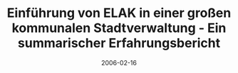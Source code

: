 ---
abstract: ''
authors:
- Ingrid Götzl
- Peter Leitner
- Thomas Grechenig
- Gerald Fischer
date: '2006-02-16'
featured: false
links:
- name: Publik
  url: https://publik.tuwien.ac.at/showentry.php?ID=140753&lang=2
publication: 'Talk: IRIS . e-Staat und e-Wirtschaft aus rechtlicher Sicht, Vienna,
  Austria; 02-16-2006 - 02-18-2006; in: "IRIS 2006. e-Staat und e-Wirtschaft aus rechtlicher
  Sicht", Richard Boorberg Verlag, (2006), ISBN: 3-415-03767-3; 60 - 65'
publication_types:
- '1'
publishDate: '2006-02-16'
title: Einführung von ELAK in einer großen kommunalen Stadtverwaltung - Ein summarischer
  Erfahrungsbericht
url_pdf: ''
---